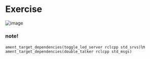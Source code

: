 # Exercise
![image](https://github.com/user-attachments/assets/16346695-a22c-45db-9d0c-a15307c8e0f5)


### note!
`ament_target_dependencies(toggle_led_server rclcpp std_srvs)`\n
`ament_target_dependencies(double_talker rclcpp std_msgs)`
